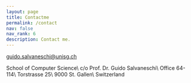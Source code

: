 ```yaml
---
layout: page
title: Contactme
permalink: /contact
nav: false
nav_rank: 6
description: Contact me.
---
```


[<i class="fas fa-envelope"></i> guido.salvaneschi@unisg.ch](mailto:guido.salvaneschi@unisg.ch)

School of Computer Science\\
c/o Prof. Dr. Guido Salvaneschi\\
Office 64-114\\
Torstrasse 25\\
9000 St. Gallen\\
Switzerland
